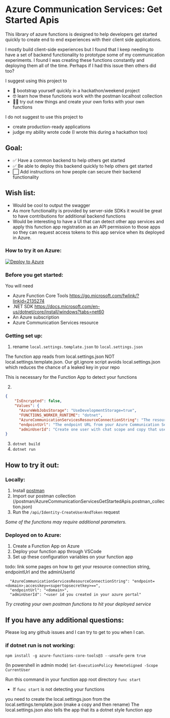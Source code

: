 # Azure Communication Services: Get Started Apis

This library of azure functions is designed to help developers get started quickly to create end to end experiences with their client side applications.

I mostly build client-side experiences but I found that I keep needing to have a set of backend functionality to prototype some of my communication experiments. I found I was creating these functions constantly and deploying them all of the time. Perhaps if I had this issue then others did too?

I suggest using this project to
- 🚗 bootstrap yourself quickly in a hackathon/weekend project
- 🤓 learn how these functions work with the postman localhost collection
- 🐱‍🏍 try out new things and create your own forks with your own functions

I do not suggest to use this project to
- create production-ready applications
- judge my ability wrote code (I wrote this during a hackathon too)

## Goal:
- ✅ Have a common backend to help others get started
- ✅ Be able to deploy this backend quickly to help others get started
- ⬜ Add instructions on how people can secure their backend functionality

## Wish list:
- Would be cool to output the swagger
- As more functionality is provided by server-side SDKs it would be great to have contributions for additional backend functions
- Would be interesting to have a UI that can detect other app services and apply this function app registration as an API permission to those apps so they can request access tokens to this app service when its deployed in Azure.

### How to try it on Azure:

[![Deploy to Azure](https://aka.ms/deploytoazurebutton)](https://portal.azure.com/#create/Microsoft.Template/uri/https%3A%2F%2Fraw.githubusercontent.com%2Falkwa-msft%2FAzureCommunicationServicesGetStartedApis%2Fmain%2Fdeploy%2Fazuredeploy.json)

### Before you get started:
You will need
- Azure Function Core Tools
	https://go.microsoft.com/fwlink/?linkid=2135274
- .NET SDK
	https://docs.microsoft.com/en-us/dotnet/core/install/windows?tabs=net60
- An Azure subscription
- Azure Communication Services resource
### Getting set up:

1. rename `local.settings.template.json` to `local.settings.json`

The function app reads from local.settings.json NOT local.settings.template.json. Our git.ignore script avoids local.settings.json which reduces the chance of a leaked key in your repo

This is necessary for the Function App to detect your functions

2. 
```json
{
    "IsEncrypted": false,
    "Values": {
      "AzureWebJobsStorage": "UseDevelopmentStorage=true",
      "FUNCTIONS_WORKER_RUNTIME": "dotnet",
      "AzureCommunicationServicesResourceConnectionString": "The resource connection string in your Azure Communication Services Resource",
      "endpointUrl": "The endpoint URL from your Azure Communication Services resource",
      "adminUserId": "Create one user with chat scope and copy that userId here. (It is helpful for having a server create something on behalf of your end user)"
} 
```
3. `dotnet build`
4. `dotnet run`

## How to try it out:

### Locally:
1. Install [postman](https://www.postman.com/downloads/ "postman")
2. Import our postman collection (/postman/AzureCommunicationServicesGetStartedApis.postman_collection.json)
3. Run the `/api/Identity-CreateUserAndToken` request

_Some of the functions may require additional parameters._

### Deployed on to Azure:

1. Create a Function App on Azure
2. Deploy your function app through VSCode
3. Set up these configuration variables on your function app

todo: link some pages on how to get your resource connection string, endpointUrl and the adminUserId

      "AzureCommunicationServicesResourceConnectionString": "endpoint=<domain>;accesskey=<supertopsecretkey>==",
      "endpointUrl": "<domain>",
      "adminUserId": "<user id you created in your azure portal"

_Try creating your own postman functions to hit your deployed service_

## If you have any additional questions:

Please log any github issues and I can try to get to you when I can.

### if dotnet run is not working:

`npm install -g azure-functions-core-tools@3 --unsafe-perm true`

(In powershell in admin mode)
`Set-ExecutionPolicy RemoteSigned -Scope CurrentUser`

Run this command in your function app root directory
`func start`

- If `func start` is not detecting your functions

you need to create the local.settings.json from the local.settings.template.json 
(make a copy and then rename)
The local.settings.json also tells the app that its a dotnet style function app
